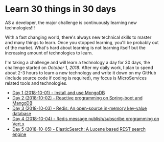 # Learn 30 things in 30 days

AS a developer, the major challenge is continuously learning new technologies!!!

With a fast changing world, there's always new technical skills to master and many things to learn. Once you stopped learning, you'll be probably out of the market. What's hard about learning is not learning itself but the increasing amount of technologies to learn. 

I'm taking a challenge and will learn a technology a day for 30 days, the challenge started on _October 1, 2018_. After my daily work, I plan to spend about 2-3 hours to learn a new technology and write it down on my GitHub (include source code if coding is required), my focus is MicroServices related tools and technologies.

 - [Day 1 (2018-10-01) - Install and use MongoDB](day01-install-mongodb/README.md)
 - [Day 2 (2018-10-02) - Reactive programming on Spring-boot and MangoDB](day02-spring-mangodb-reactive/README.md)
 - [Day 3 (2018-10-03) - Redis: An open-source in-memory key-value database](day03-redis/README.md)
 - [Day 4 (2018-10-04) - Redis message publish/subscribe programming on Vert.x](day04-redis-pubsub-vertx/README.md)
 - [Day 5 (2018-10-05) - ElasticSearch: A Lucene based REST search engine](day05-elasticsearch/README.md)

